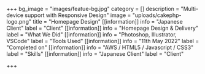 +++
bg_image = "images/featue-bg.jpg"
category = []
description = "Multi-device support with Responsive Design"
image = "uploads/cakephp-logo.png"
title = "Homepage Design"
[[information]]
info = "Japanese Client"
label = "Client"
[[information]]
info = "Homepage Design & Delivery"
label = "What We Did"
[[information]]
info = "Photoshop, Illustrator, VSCode"
label = "Tools Used"
[[information]]
info = "11th May 2022"
label = "Completed on"
[[information]]
info = "AWS / HTML5 / Javascript / CSS3"
label = "Skills"
[[information]]
info = "Japanese Client"
label = "Client"

+++
